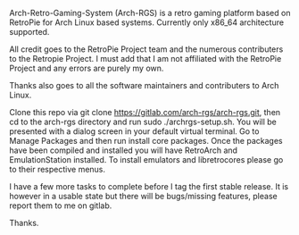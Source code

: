 Arch-Retro-Gaming-System (Arch-RGS) is a retro gaming platform based on RetroPie for Arch Linux based systems. Currently only x86_64 architecture supported.

All credit goes to the RetroPie Project team and the numerous contributers to the Retropie Project.
I must add that I am not affiliated with the RetroPie Project and any errors are purely my own.

Thanks also goes to all the software maintainers and contributers to Arch Linux.

Clone this repo via git clone https://gitlab.com/arch-rgs/arch-rgs.git, then cd to the arch-rgs directory and run sudo ./archrgs-setup.sh.
You will be presented with a dialog screen in your default virtual terminal. Go to Manage Packages and then run install core packages.
Once the packages have been compiled and installed you will have RetroArch and EmulationStation installed.
To install emulators and libretrocores please go to their respective menus.

I have a few more tasks to complete before I tag the first stable release. It is however in a usable state but there will be bugs/missing features, please report them to me on gitlab.

Thanks.

